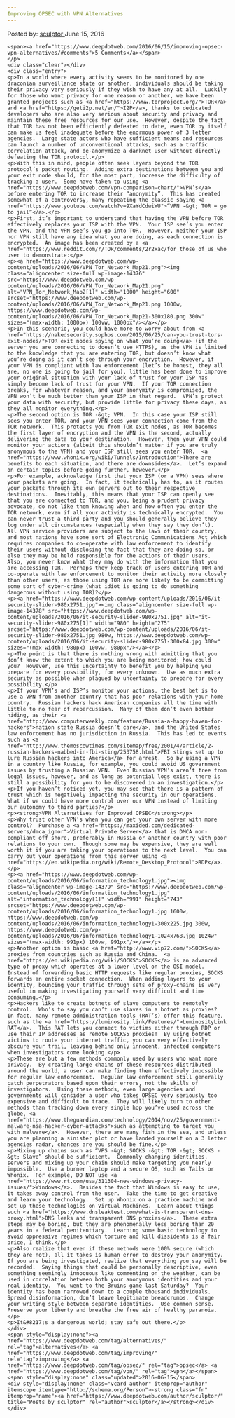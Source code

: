 ```yaml
---
Improving OPSEC with VPN Alternatives
---
```

<article class="post-listing post-14375 post type-post status-publish format-standard has-post-thumbnail hentry  tag-alternatives tag-improving tag-opsec tag-vpn">
    <div class="post-inner">
        <span>Posted by: <a href="https://www.deepdotweb.com/author/sculptor/" title="">sculptor </a></span>
    <span>June 15, 2016</span>
    
    <span><a href="https://www.deepdotweb.com/2016/06/15/improving-opsec-vpn-alternatives/#comments">5 Comments</a></span>
    </p>
    <div class="clear"></div>
    <div class="entry">
    <p>In a world where every activity seems to be monitored by one draconian surveillance state or another, individuals should be taking their privacy very seriously if they wish to have any at all.  Luckily for those who want privacy for one reason or another, we have been granted projects such as <a href="https://www.torproject.org/">TOR</a> and <a href="https://geti2p.net/en/">I2P</a>, thanks to dedicated developers who are also very serious about security and privacy and maintain these free resources for our use.  However, despite the fact that TOR has not been efficiently defeated to date, even TOR by itself can make us feel inadequate before the enormous power of 3 letter agencies.  Large state actors who have sufficient means and resources can launch a number of unconventional attacks, such as a traffic correlation attack, and de-anonymize a darknet user without directly defeating the TOR protocol.</p>
    <p>With this in mind, people often seek layers beyond the TOR protocol’s packet routing.  Adding extra destinations between you and your exit node should, for the most part, increase the difficulty of tracking a user.  Some have taken to using <a href="https://www.deepdotweb.com/vpn-comparison-chart/">VPN’s</a> before entering TOR to increase their “anonymity”.  This has created somewhat of a controversy, many repeating the classic saying <a href="https://www.youtube.com/watch?v=9XaYdCdwiWU">“VPN -&gt; TOR = go to jail”</a>.</p>
    <p>First, it’s important to understand that having the VPN before TOR effectively replaces your ISP with the VPN.  Your ISP see’s you enter the VPN, and the VPN see’s you go into TOR.  However, neither your ISP nor VPN still have any idea what you are doing, as each connection is encrypted.  An image has been created by a <a href="https://www.reddit.com/r/TOR/comments/2r2xac/for_those_of_us_who_use_a_vpn_tor_together_i_made/">reddit</a> user to demonstrate:</p>
    <p><a href="https://www.deepdotweb.com/wp-content/uploads/2016/06/VPN_Tor_Network_Map21.png"><img class="aligncenter size-full wp-image-14376" src="https://www.deepdotweb.com/wp-content/uploads/2016/06/VPN_Tor_Network_Map21.png" alt="VPN_Tor_Network_Map2[1]" width="1000" height="600" srcset="https://www.deepdotweb.com/wp-content/uploads/2016/06/VPN_Tor_Network_Map21.png 1000w, https://www.deepdotweb.com/wp-content/uploads/2016/06/VPN_Tor_Network_Map21-300x180.png 300w" sizes="(max-width: 1000px) 100vw, 1000px"/></a></p>
    <p>In this scenario, you could have more to worry about from <a href="https://nakedsecurity.sophos.com/2015/06/25/can-you-trust-tors-exit-nodes/">TOR exit nodes spying on what you’re doing</a> (if the server you are connecting to doesn’t use HTTPS), as the VPN is limited to the knowledge that you are entering TOR, but doesn’t know what you’re doing as it can’t see through your encryption.  However, if your VPN is compliant with law enforcement (let’s be honest, they all are, no one is going to jail for you), little has been done to improve your original situation with your lack of trust for your ISP has simply become lack of trust for your VPN.  If your TOR connection breaks, for whatever reason, and your anonymity is compromised, the VPN won’t be much better than your ISP in that regard.  VPN’s protect your data with security, but provide little for privacy these days, as they all monitor everything.</p>
    <p>The second option is TOR -&gt; VPN.  In this case your ISP still sees you enter TOR, and your VPN sees your connection come from the TOR network.  This protects you from TOR exit nodes, as TOR becomes the first layer of encryption and the VPN is the second, actually delivering the data to your destination.  However, then your VPN could monitor your actions (albeit this shouldn’t matter if you are truly anonymous to the VPN) and your ISP still sees you enter TOR.  <a href="https://www.whonix.org/wiki/Tunnels/Introduction">There are benefits to each situation, and there are downsides</a>.  Let’s expand on certain topics before going further, however.</p>
    <p>For example, acknowledge first that your ISP (or a VPN) sees where your packets are going.  In fact, it technically has to, as it routes your packets through its own servers out to their respective destinations.  Inevitably, this means that your ISP can openly see that you are connected to TOR, and you, being a prudent privacy advocate, do not like them knowing when and how often you enter the TOR network, even if all your activity is technically encrypted.  You can never trust a third party and you should generally believe they log under all circumstances (especially when they say they don’t).  All VPN service providers are subject to the laws of their country, and most nations have some sort of Electronic Communications Act which requires companies to co-operate with law enforcement to identify their users without disclosing the fact that they are doing so, or else they may be held responsible for the actions of their users.  Also, you never know what they may do with the information that you are accessing TOR.  Perhaps they keep track of users entering TOR and co-operate with law enforcement to monitor their activity more closely than other users, as those using TOR are more likely to be committing some sort of cyber-crime (what idiot is going to do something dangerous without using TOR)?</p>
    <p><a href="https://www.deepdotweb.com/wp-content/uploads/2016/06/it-security-slider-980x2751.jpg"><img class="aligncenter size-full wp-image-14378" src="https://www.deepdotweb.com/wp-content/uploads/2016/06/it-security-slider-980x2751.jpg" alt="it-security-slider-980x275[1]" width="980" height="275" srcset="https://www.deepdotweb.com/wp-content/uploads/2016/06/it-security-slider-980x2751.jpg 980w, https://www.deepdotweb.com/wp-content/uploads/2016/06/it-security-slider-980x2751-300x84.jpg 300w" sizes="(max-width: 980px) 100vw, 980px"/></a></p>
    <p>The point is that there is nothing wrong with admitting that you don’t know the extent to which you are being monitored; how could you?  However, use this uncertainty to benefit you by helping you prepare for every possibility, for every unknown.  Use as much extra security as possible when plagued by uncertainty to prepare for every possibility.</p>
    <p>If your VPN’s and ISP’s monitor your actions, the best bet is to use a VPN from another country that has poor relations with your home country.  Russian hackers hack American companies all the time with little to no fear of repercussion.  Many of them don’t even bother hiding, as their <a href="http://www.computerweekly.com/feature/Russia-a-happy-haven-for-hackers">nation state Russia doesn’t care</a>, and the United States law enforcement has no jurisdiction in Russia.  This has led to events such as <a href="http://www.themoscowtimes.com/sitemap/free/2001/4/article/2-russian-hackers-nabbed-in-fbi-sting/253758.html">FBI stings set up to lure Russian hackers into America</a> for arrest.  So by using a VPN in a country like Russia, for example, you could avoid US government issues by trusting a Russian VPN.  Even Russian VPN’s aren’t free from legal issues, however, and as long as potential logs exist, there is still a possibility for you to be discovered in an investigation.</p>
    <p>If you haven’t noticed yet, you may see that there is a pattern of trust which is negatively impacting the security in our operations.  What if we could have more control over our VPN instead of limiting our autonomy to third parties?</p>
    <p><strong>VPN Alternatives for Improved OPSEC</strong></p>
    <p>Why trust other VPN’s when you can get your own server with more control?  Purchase a <a href="https://maxided.com/dedicated-servers/dmca_ignor">Virtual Private Server</a> that is DMCA non-compliant off shore, preferably in Russia or another country with poor relations to your own.  Though some may be expensive, they are well worth it if you are taking your operations to the next level.  You can carry out your operations from this server using <a href="https://en.wikipedia.org/wiki/Remote_Desktop_Protocol">RDP</a>.</p>
    <p><a href="https://www.deepdotweb.com/wp-content/uploads/2016/06/information_technology1.jpg"><img class="aligncenter wp-image-14379" src="https://www.deepdotweb.com/wp-content/uploads/2016/06/information_technology1.jpg" alt="information_technology[1]" width="991" height="743" srcset="https://www.deepdotweb.com/wp-content/uploads/2016/06/information_technology1.jpg 1600w, https://www.deepdotweb.com/wp-content/uploads/2016/06/information_technology1-300x225.jpg 300w, https://www.deepdotweb.com/wp-content/uploads/2016/06/information_technology1-1024x768.jpg 1024w" sizes="(max-width: 991px) 100vw, 991px"/></a></p>
    <p>Another option is basic <a href="http://www.vip72.com/">SOCKS</a> proxies from countries such as Russia and China.  <a href="https://en.wikipedia.org/wiki/SOCKS">SOCKS</a> is an advanced type of proxy which operates at a lower level on the OSI model.  Instead of forwarding basic HTTP requests like regular proxies, SOCKS forwards an entire socket connection.  When adding layers to your identity, bouncing your traffic through sets of proxy-chains is very useful in making investigating yourself very difficult and time consuming.</p>
    <p>Hackers like to create botnets of slave computers to remotely control.  Who’s to say you can’t use slaves in a botnet as proxies?  In fact, many remote administration tools (RAT’s) offer this feature, such as the <a href="https://luminosity.link/Features/">LuminosityLink RAT</a>.  This RAT lets you connect to victims either through RDP or use their IP addresses as remote SOCKS5 proxies!  By using botnet victims to route your internet traffic, you can very effectively obscure your trail, leaving behind only innocent, infected computers when investigators come looking.</p>
    <p>These are but a few methods commonly used by users who want more privacy.  By creating large chains of these resources distributed around the world, a user can make finding them effectively impossible for regular law enforcement.  Regular law enforcement still generally catch perpetrators based upon their errors, not the skills of investigators.  Using these methods, even large agencies and governments will consider a user who takes OPSEC very seriously too expensive and difficult to trace.  They will likely turn to other methods than tracking down every single hop you’ve used across the globe, <a href="https://www.theguardian.com/technology/2014/nov/25/government-malware-nsa-hacker-cyber-attacks">such as attempting to target you with malware</a>.  However, there are many fish in the sea, and unless you are planning a sinister plot or have landed yourself on a 3 letter agencies radar, chances are you should be fine.</p>
    <p>Mixing up chains such as “VPS -&gt; SOCKS -&gt; TOR -&gt; SOCKS -&gt; Slave” should be sufficient.  Commonly changing identities, servers and mixing up your chain should make targeting you nearly impossible.  Use a burner laptop and a secure OS, such as Tails or Whonix.  For example, DO NOT use <a href="https://www.rt.com/usa/311304-new-windows-privacy-issues/">Windows</a>.  Besides the fact that Windows is easy to use, it takes away control from the user.  Take the time to get creative and learn your technology.  Set up Whonix on a practice machine and set up these technologies on Virtual Machines.  Learn about things such <a href="https://www.dnsleaktest.com/what-is-transparent-dns-proxy.html">DNS leaks and transparent DNS proxies</a>.  These extra steps may be boring, but they are phenomenally less boring than 20 years in a federal penitentiary.  Learning some basic technology to avoid oppressive regimes which torture and kill dissidents is a fair price, I think.</p>
    <p>Also realize that even if these methods were 100% secure (which they are not), all it takes is human error to destroy your anonymity.  If you are being investigated, realize that everything you say will be recorded.  Saying things that could be personally descriptive, even something seemingly innocuous like commenting on the weather, can be used in correlation between both your anonymous identities and your real identity.  You went to the Bruins game last Saturday?  Your identity has been narrowed down to a couple thousand individuals.  Spread disinformation, don’t leave legitimate breadcrumbs.  Change your writing style between separate identities.  Use common sense.  Preserve your liberty and breathe the free air of healthy paranoia.</p>
    <p>It&#8217;s a dangerous world; stay safe out there.</p>
    </div>
    <span style="display:none"><a href="https://www.deepdotweb.com/tag/alternatives/" rel="tag">alternatives</a> <a href="https://www.deepdotweb.com/tag/improving/" rel="tag">improving</a> <a href="https://www.deepdotweb.com/tag/opsec/" rel="tag">opsec</a> <a href="https://www.deepdotweb.com/tag/vpn/" rel="tag">vpn</a></span> <span style="display:none" class="updated">2016-06-15</span>
    <div style="display:none" class="vcard author" itemprop="author" itemscope itemtype="http://schema.org/Person"><strong class="fn" itemprop="name"><a href="https://www.deepdotweb.com/author/sculptor/" title="Posts by sculptor" rel="author">sculptor</a></strong></div>
    </div>
</article>

